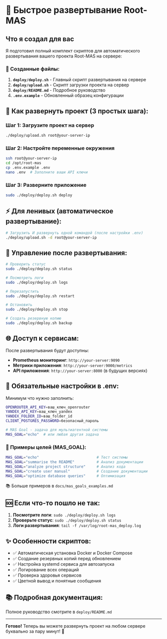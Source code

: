 # 🚀 Быстрое развертывание Root-MAS

## Что я создал для вас

Я подготовил полный комплект скриптов для автоматического развертывания вашего проекта Root-MAS на сервере:

### 📁 Созданные файлы:

1. **`deploy/deploy.sh`** - Главный скрипт развертывания на сервере
2. **`deploy/upload.sh`** - Скрипт загрузки проекта на сервер
3. **`deploy/README.md`** - Подробное руководство
4. **`.env.example`** - Обновленный образец конфигурации

## 🎯 Как развернуть проект (3 простых шага):

### Шаг 1: Загрузите проект на сервер
```bash
./deploy/upload.sh root@your-server-ip
```

### Шаг 2: Настройте переменные окружения
```bash
ssh root@your-server-ip
cd /opt/root-mas
cp .env.example .env
nano .env  # Заполните ваши API ключи
```

### Шаг 3: Разверните приложение
```bash
sudo ./deploy/deploy.sh deploy
```

## ⚡ Для ленивых (автоматическое развертывание):
```bash
# Загрузить И развернуть одной командой (после настройки .env)
./deploy/upload.sh -d root@your-server-ip
```

## 🔧 Управление после развертывания:

```bash
# Проверить статус
sudo ./deploy/deploy.sh status

# Посмотреть логи
sudo ./deploy/deploy.sh logs

# Перезапустить
sudo ./deploy/deploy.sh restart

# Остановить
sudo ./deploy/deploy.sh stop

# Создать резервную копию
sudo ./deploy/deploy.sh backup
```

## 🌐 Доступ к сервисам:

После развертывания будут доступны:
- **Prometheus мониторинг**: `http://your-server:9090`
- **Метрики приложения**: `http://your-server:9000/metrics`
- **API приложения**: `http://your-server:8000` (в будущих версиях)

## 🔑 Обязательные настройки в .env:

Минимум что нужно заполнить:
```bash
OPENROUTER_API_KEY=ваш_ключ_openrouter
YANDEX_API_KEY=ваш_ключ_yandex
YANDEX_FOLDER_ID=ваш_folder_id
CLIENT_POSTGRES_PASSWORD=безопасный_пароль

# MAS Goal - задача для мультиагентной системы
MAS_GOAL="echo"  # или любая другая задача
```

### 🎯 Примеры целей (MAS_GOAL):
```bash
MAS_GOAL="echo"                          # Тест системы
MAS_GOAL="summarise the README"          # Анализ документации
MAS_GOAL="analyze project structure"     # Анализ кода
MAS_GOAL="create user manual"            # Создание документации
MAS_GOAL="optimize database queries"     # Оптимизация
```

📚 Больше примеров в `docs/mas_goals_examples.md`

## 🆘 Если что-то пошло не так:

1. **Посмотрите логи**: `sudo ./deploy/deploy.sh logs`
2. **Проверьте статус**: `sudo ./deploy/deploy.sh status`  
3. **Логи развертывания**: `tail -f /var/log/root-mas_deploy.log`

## ✨ Особенности скриптов:

- ✅ Автоматическая установка Docker и Docker Compose
- ✅ Создание резервных копий перед обновлением
- ✅ Настройка systemd сервиса для автозапуска
- ✅ Логирование всех операций
- ✅ Проверка здоровья сервисов
- ✅ Цветной вывод и понятные сообщения

## 📚 Подробная документация:

Полное руководство смотрите в `deploy/README.md`

---

**Готово!** Теперь вы можете развернуть проект на любом сервере буквально за пару минут! 🎉